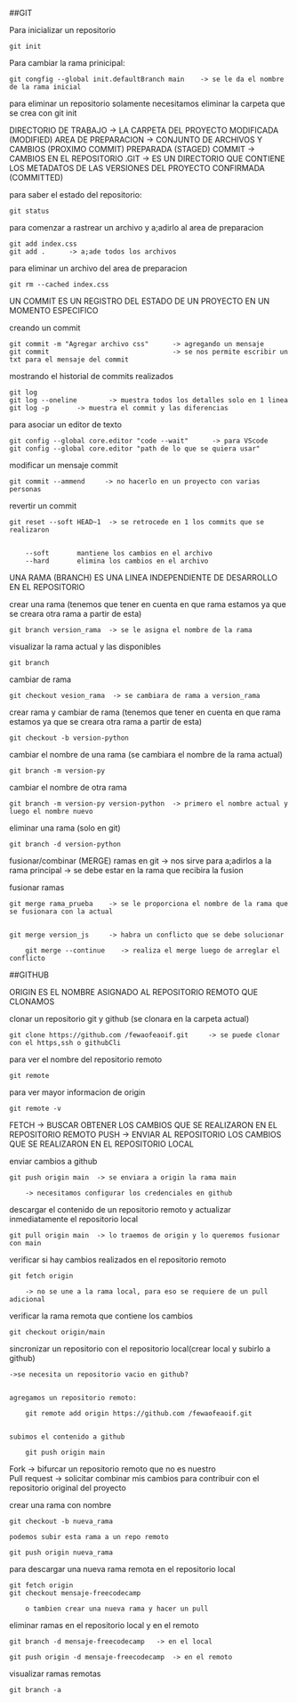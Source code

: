 ##GIT



Para inicializar un repositorio

	git init


Para cambiar la rama prinicipal:

	git congfig --global init.defaultBranch main    -> se le da el nombre de la rama inicial




para eliminar un repositorio solamente necesitamos eliminar la carpeta que se crea con git init








DIRECTORIO DE TRABAJO -> LA CARPETA DEL PROYECTO
	MODIFICADA (MODIFIED)
AREA DE PREPARACION -> CONJUNTO DE ARCHIVOS Y CAMBIOS (PROXIMO COMMIT)
	PREPARADA (STAGED)
COMMIT -> CAMBIOS EN EL REPOSITORIO
	.GIT -> ES UN DIRECTORIO QUE CONTIENE LOS METADATOS DE LAS VERSIONES DEL PROYECTO
	CONFIRMADA (COMMITTED)





para saber el estado del repositorio:

	git status


para comenzar a rastrear un archivo y a;adirlo al area de preparacion

	
	git add index.css
	git add .      -> a;ade todos los archivos 



para eliminar un archivo del area de preparacion

	git rm --cached index.css


	

UN COMMIT ES UN REGISTRO DEL ESTADO DE UN PROYECTO EN UN MOMENTO ESPECIFICO


creando un commit

	git commit -m "Agregar archivo css"      -> agregando un mensaje
	git commit                               -> se nos permite escribir un txt para el mensaje del commit
	
	

mostrando el historial de commits realizados

	git log
	git log --oneline        -> muestra todos los detalles solo en 1 linea
	git log -p 		 -> muestra el commit y las diferencias
	

para asociar un editor de texto

	git config --global core.editor "code --wait"      -> para VScode
	git config --global core.editor "path de lo que se quiera usar"


modificar un mensaje commit

	git commit --ammend     -> no hacerlo en un proyecto con varias personas
	
revertir un commit

	git reset --soft HEAD~1  -> se retrocede en 1 los commits que se realizaron


		--soft       mantiene los cambios en el archivo
		--hard       elimina los cambios en el archivo




UNA RAMA (BRANCH) ES UNA LINEA INDEPENDIENTE DE DESARROLLO EN EL REPOSITORIO


crear una rama (tenemos que tener en cuenta en que rama estamos ya que se creara otra rama a partir de esta)

	git branch version_rama  -> se le asigna el nombre de la rama

visualizar la rama actual y las disponibles

	git branch

cambiar de rama

	git checkout vesion_rama  -> se cambiara de rama a version_rama

crear rama y cambiar de rama (tenemos que tener en cuenta en que rama estamos ya que se creara otra rama a partir de esta)

	git checkout -b version-python

cambiar el nombre de una rama (se cambiara el nombre de la rama actual)

	git branch -m version-py
	
cambiar el nombre de otra rama

	git branch -m version-py version-python  -> primero el nombre actual y luego el nombre nuevo
	
eliminar una rama (solo en git)
	
	git branch -d version-python   


fusionar/combinar (MERGE) ramas en git -> nos sirve para a;adirlos a la rama principal
 				       -> se debe estar en la rama que recibira la fusion
				

fusionar ramas

	git merge rama_prueba    -> se le proporciona el nombre de la rama que se fusionara con la actual


	git merge version_js     -> habra un conflicto que se debe solucionar

		git merge --continue    -> realiza el merge luego de arreglar el conflicto









##GITHUB

ORIGIN ES EL NOMBRE ASIGNADO AL REPOSITORIO REMOTO QUE CLONAMOS


clonar un repositorio git y github (se clonara en la carpeta actual)

	git clone https://github.com /fewaofeaoif.git     -> se puede clonar con el https,ssh o githubCli


para ver el nombre del repositorio remoto

	git remote

para ver mayor informacion de origin

	git remote -v


FETCH -> BUSCAR OBTENER LOS CAMBIOS QUE SE REALIZARON EN EL REPOSITORIO REMOTO
PUSH  -> ENVIAR AL REPOSITORIO LOS CAMBIOS QUE SE REALIZARON EN EL REPOSITORIO LOCAL



enviar cambios a github

	git push origin main  -> se enviara a origin la rama main
		
		-> necesitamos configurar los credenciales en github

descargar el contenido de un repositorio remoto y actualizar inmediatamente el repositorio local

	git pull origin main  -> lo traemos de origin y lo queremos fusionar con main

verificar si hay cambios realizados en el repositorio remoto

	git fetch origin
	
		-> no se une a la rama local, para eso se requiere de un pull adicional

verificar la rama remota que contiene los cambios

	git checkout origin/main

sincronizar un repositorio con el repositorio local(crear local y subirlo a github)


	->se necesita un repositorio vacio en github?


	agregamos un repositorio remoto:
	
		git remote add origin https://github.com /fewaofeaoif.git

	
	subimos el contenido a github
	
		git push origin main


Fork -> bifurcar un repositorio remoto que no es nuestro  
Pull request  -> solicitar combinar mis cambios para contribuir con el repositorio original del proyecto


crear una rama con nombre
	
	git checkout -b nueva_rama

	podemos subir esta rama a un repo remoto

	git push origin nueva_rama




para descargar una nueva rama remota en el repositorio local

	git fetch origin
	git checkout mensaje-freecodecamp

		o tambien crear una nueva rama y hacer un pull


eliminar ramas en el repositorio local y en el remoto
		
	git branch -d mensaje-freecodecamp   -> en el local
	
	git push origin -d mensaje-freecodecamp  -> en el remoto

visualizar ramas remotas

	git branch -a